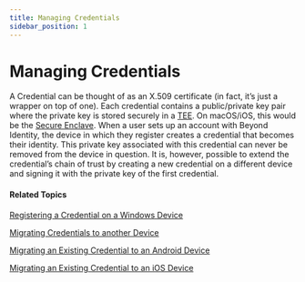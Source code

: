 ```yaml
---
title: Managing Credentials
sidebar_position: 1
---
```


Managing Credentials
====================

A Credential can be thought of as an X.509 certificate (in fact, it’s just a wrapper on top of one). Each credential contains a public/private key pair where the private key is stored securely in a [TEE](https://en.wikipedia.org/wiki/Trusted_execution_environment). On macOS/iOS, this would be the [Secure Enclave](https://support.apple.com/guide/security/secure-enclave-sec59b0b31ff/web). When a user sets up an account with Beyond Identity, the device in which they register creates a credential that becomes their identity. This private key associated with this credential can never be removed from the device in question. It is, however, possible to extend the credential’s chain of trust by creating a new credential on a different device and signing it with the private key of the first credential.

#### Related Topics

[Registering a Credential on a Windows Device](Registering_a_Credential_on_a_Windows_Device.htm)

[Migrating Credentials to another Device](Migrating_Credentials_to_another_Device.htm)

[Migrating an Existing Credential to an Android Device](Migrating_an_Existing_Credential_to_Another_Device.htm)

[Migrating an Existing Credential to an iOS Device](Migrating_an_Existing_Credential_to_an_iOS Device.htm)